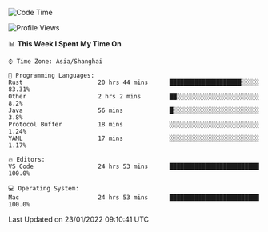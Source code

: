 <!--START_SECTION:waka-->
![Code Time](http://img.shields.io/badge/Code%20Time-942%20hrs%2022%20mins-blue)

![Profile Views](http://img.shields.io/badge/Profile%20Views-3-blue)

📊 **This Week I Spent My Time On** 

```text
⌚︎ Time Zone: Asia/Shanghai

💬 Programming Languages: 
Rust                     20 hrs 44 mins      ████████████████████░░░░░   83.31% 
Other                    2 hrs 2 mins        ██░░░░░░░░░░░░░░░░░░░░░░░   8.2% 
Java                     56 mins             █░░░░░░░░░░░░░░░░░░░░░░░░   3.8% 
Protocol Buffer          18 mins             ░░░░░░░░░░░░░░░░░░░░░░░░░   1.24% 
YAML                     17 mins             ░░░░░░░░░░░░░░░░░░░░░░░░░   1.17%

🔥 Editors: 
VS Code                  24 hrs 53 mins      █████████████████████████   100.0%

💻 Operating System: 
Mac                      24 hrs 53 mins      █████████████████████████   100.0%

```


 Last Updated on 23/01/2022 09:10:41 UTC
<!--END_SECTION:waka-->
